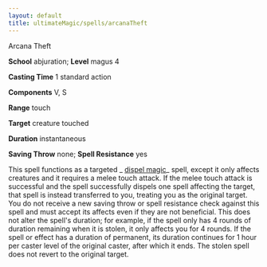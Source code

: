 ```yaml
---
layout: default
title: ultimateMagic/spells/arcanaTheft
---
```

Arcana Theft

**School** abjuration; **Level** magus 4

**Casting Time** 1 standard action

**Components** V, S

**Range** touch

**Target** creature touched

**Duration** instantaneous

**Saving Throw** none; **Spell Resistance** yes

This spell functions as a targeted _ [dispel magic](spells/dispelMagic#_dispel-magic)_ spell, except it only affects creatures and it requires a melee touch attack. If the melee touch attack is successful and the spell successfully dispels one spell affecting the target, that spell is instead transferred to you, treating you as the original target. You do not receive a new saving throw or spell resistance check against this spell and must accept its affects even if they are not beneficial. This does not alter the spell's duration; for example, if the spell only has 4 rounds of duration remaining when it is stolen, it only affects you for 4 rounds. If the spell or effect has a duration of permanent, its duration continues for 1 hour per caster level of the original caster, after which it ends. The stolen spell does not revert to the original target.

